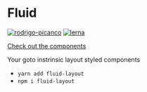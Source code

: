 # Fluid
[![rodrigo-picanco](https://circleci.com/gh/rodrigo-picanco/fluid-layout.svg?style=svg)](https://app.circleci.com/pipelines/github/rodrigo-picanco/fluid-layout)
[![lerna](https://img.shields.io/badge/maintained%20with-lerna-cc00ff.svg)](https://lerna.js.org/)

[Check out the components](https://elated-feynman-68280d.netlify.app/index.html)

Your goto instrinsic layout styled components

- `yarn add fluid-layout`
- `npm i fluid-layout`


